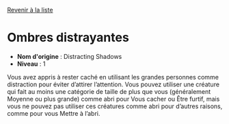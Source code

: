 [Revenir à la liste](..)

# Ombres distrayantes

 * **Nom d'origine** : Distracting Shadows
 * **Niveau** : 1


<p>Vous avez appris à rester caché en utilisant les grandes personnes comme distraction pour éviter d’attirer l’attention. Vous pouvez utiliser une créature qui fait au moins une catégorie de taille de plus que vous (généralement Moyenne ou plus grande) comme abri pour Vous cacher ou Être furtif, mais vous ne pouvez pas utiliser ces créatures comme abri pour d’autres raisons, comme pour vous Mettre à l’abri.</p>